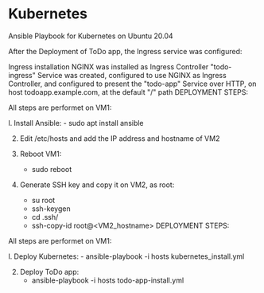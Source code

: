 # Kubernetes
Ansible Playbook for Kubernetes on Ubuntu 20.04


After the Deployment of ToDo app, the Ingress service was configured:

Ingress installation
NGINX was installed as Ingress Controller
"todo-ingress" Service was created, configured to use NGINX as Ingress Controller, and configured to present the "todo-app" Service over HTTP, on host todoapp.example.com, at the default "/" path
DEPLOYMENT STEPS:

All steps are performet on VM1:

l. Install Ansible:
    - sudo apt install ansible

2. Edit /etc/hosts and add the IP address and hostname of VM2

3. Reboot VM1:
    - sudo reboot
 
4. Generate SSH key and copy it on VM2, as root:
    - su root
    - ssh-keygen
    - cd .ssh/
    - ssh-copy-id root@<VM2_hostname>
DEPLOYMENT STEPS:

All steps are performet on VM1:

l. Deploy Kubernetes:
    - ansible-playbook -i hosts kubernetes_install.yml

2. Deploy ToDo app:
    - ansible-playbook -i hosts todo-app-install.yml
